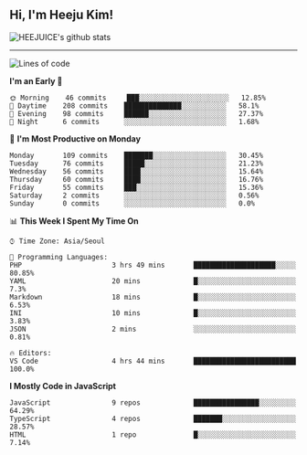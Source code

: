 ## Hi, I'm Heeju Kim!

![HEEJUICE's github stats](https://github-readme-stats.vercel.app/api?username=HEEJUICE&show_icons=true)

---
<!--START_SECTION:waka-->
![Lines of code](https://img.shields.io/badge/From%20Hello%20World%20I%27ve%20Written-20.6%20million%20lines%20of%20code-blue)

**I'm an Early 🐤** 

```text
🌞 Morning    46 commits     ███░░░░░░░░░░░░░░░░░░░░░░   12.85% 
🌆 Daytime    208 commits    ██████████████░░░░░░░░░░░   58.1% 
🌃 Evening    98 commits     ██████░░░░░░░░░░░░░░░░░░░   27.37% 
🌙 Night      6 commits      ░░░░░░░░░░░░░░░░░░░░░░░░░   1.68%

```
📅 **I'm Most Productive on Monday** 

```text
Monday       109 commits    ███████░░░░░░░░░░░░░░░░░░   30.45% 
Tuesday      76 commits     █████░░░░░░░░░░░░░░░░░░░░   21.23% 
Wednesday    56 commits     ████░░░░░░░░░░░░░░░░░░░░░   15.64% 
Thursday     60 commits     ████░░░░░░░░░░░░░░░░░░░░░   16.76% 
Friday       55 commits     ███░░░░░░░░░░░░░░░░░░░░░░   15.36% 
Saturday     2 commits      ░░░░░░░░░░░░░░░░░░░░░░░░░   0.56% 
Sunday       0 commits      ░░░░░░░░░░░░░░░░░░░░░░░░░   0.0%

```


📊 **This Week I Spent My Time On** 

```text
⌚︎ Time Zone: Asia/Seoul

💬 Programming Languages: 
PHP                      3 hrs 49 mins       ████████████████████░░░░░   80.85% 
YAML                     20 mins             █░░░░░░░░░░░░░░░░░░░░░░░░   7.3% 
Markdown                 18 mins             █░░░░░░░░░░░░░░░░░░░░░░░░   6.53% 
INI                      10 mins             █░░░░░░░░░░░░░░░░░░░░░░░░   3.83% 
JSON                     2 mins              ░░░░░░░░░░░░░░░░░░░░░░░░░   0.81%

🔥 Editors: 
VS Code                  4 hrs 44 mins       █████████████████████████   100.0%

```

**I Mostly Code in JavaScript** 

```text
JavaScript               9 repos             ████████████████░░░░░░░░░   64.29% 
TypeScript               4 repos             ███████░░░░░░░░░░░░░░░░░░   28.57% 
HTML                     1 repo              █░░░░░░░░░░░░░░░░░░░░░░░░   7.14%

```



<!--END_SECTION:waka-->
